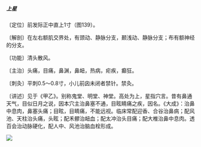 ##### 上星

〔定位〕前发际正中直上1寸（图139）。

〔解剖〕在左右额肌交界处，有颈动、静脉分支，颞浅动、静脉分支；布有额神经的分支。

〔功能〕清头散风。

〔主治〕头痛，目痛，鼻渊，鼻衄，热病，疟疾，癫狂。

〔刺灸〕平刺0.5～0.8寸，小儿前囟未闭者禁针。禁灸。

〔讲述〕见于《甲乙》。别称鬼堂、明堂、神堂。高处为上，星指穴言。昔有鼻通天气，目似日月之说，因本穴主治鼻塞不通，目眩睛痛之疾，因名。《大成》：治鼻中息肉，鼻塞头痛；目眩，目睛痛，不能远视。临床常配迎香、合谷治鼻病；配风池、天柱治头痛，头眩；配禾髎治衄血；配太冲治头目痛；配大椎治鼻中息肉。透百会治动脉硬化，配人中、风池治脑血栓形成。

![](img/图139.jpg)
